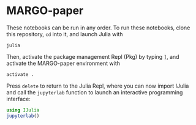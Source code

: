 # MARGO-paper

These notebooks can be run in any order. To run these notebooks, clone this repository, `cd` into it, and launch Julia with
```
julia
```

Then, activate the package management Repl (Pkg) by typing `]`, and activate the MARGO-paper environment with

```
activate .
```

Press `delete` to return to the Julia Repl, where you can now import IJulia and call the `jupyterlab` function to launch an interactive programming interface:

```julia
using IJulia
jupyterlab()
```

